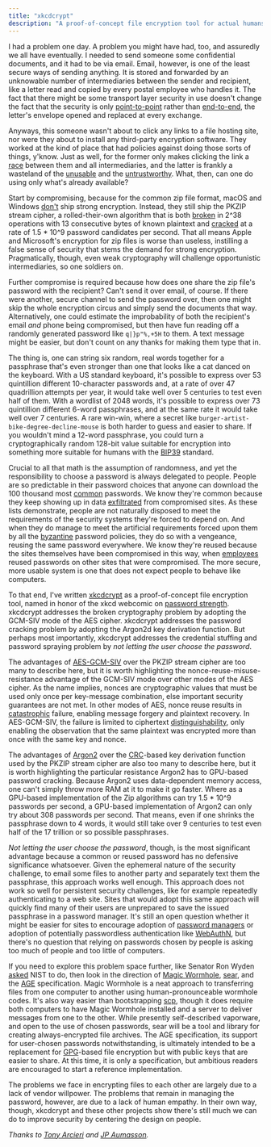 ```yaml
---
title: "xkcdcrypt"
description: "A proof-of-concept file encryption tool for actual humans"
---
```

I had a problem one day. A problem you might have had, too, and assuredly we all have eventually. I needed to send 
someone some confidential documents, and it had to be via email. Email, however, is one of the least secure ways of 
sending anything. It is stored and forwarded by an unknowable number of intermediaries between the sender and 
recipient, like a letter read and copied by every postal employee who handles it. The fact that there might be some 
transport layer security in use doesn't change the fact that the security is only 
[point-to-point](https://www.ndss-symposium.org/ndss2017/ndss-2017-programme/security-impact-https-interception/) 
rather than [end-to-end](https://signal.org/docs/specifications/x3dh/), the letter's envelope opened and replaced at 
every exchange.

Anyways, this someone wasn't about to click any links to a file hosting site, nor were they about to install any 
third-party encryption software. They worked at the kind of place that had policies against doing those sorts of 
things, y'know. Just as well, for the former only makes clicking the link a [race](https://send.firefox.com/) between 
them and all intermediaries, and the latter is frankly a wasteland of the [unusable](https://arxiv.org/abs/1510.08555) 
and the [untrustworthy](https://www.usenix.org/conference/usenixsecurity19/presentation/muller). What, then, can one do 
using only what's already available?

Start by compromising, because for the common zip file format, macOS and Windows 
[don't](https://devblogs.microsoft.com/oldnewthing/20180515-00/?p=98755) ship strong encryption. Instead, they still 
ship the PKZIP stream cipher, a rolled-their-own algorithm that is both 
[broken](http://www.cs.technion.ac.il/users/wwwb/cgi-bin/tr-get.cgi/1994/CS/CS0842.pdf) in 2^38 operations with 13 
consecutive bytes of known plaintext and 
[cracked](http://www.insticc.org/Primoris/Resources/PaperPdf.ashx?idPaper=73605) at a rate of 1.5 * 10^9 password 
candidates per second. That all means Apple and Microsoft's encryption for zip files is worse than useless, instilling 
a false sense of security that stems the demand for strong encryption. Pragmatically, though, even weak cryptography 
will challenge opportunistic intermediaries, so one soldiers on.

Further compromise is required because how does one share the zip file's password with the recipient? Can't send it 
over email, of course. If there were another, secure channel to send the password over, then one might skip the whole 
encryption circus and simply send the documents that way. Alternatively, one could estimate the improbability of both 
the recipient's email *and* phone being compromised, but then have fun reading off a randomly generated password like 
`q|}p"%,+5H` to them. A text message might be easier, but don't count on any thanks for making them type that in.

The thing is, one can string six random, real words together for a passphrase that's even stronger than one that looks 
like a cat danced on the keyboard. With a US standard keyboard, it's possible to express over 53 quintillion different 
10-character passwords and, at a rate of over 47 quadrillion attempts per year, it would take well over 5 centuries to 
test even half of them. With a wordlist of 2048 words, it's possible to express over 73 quintillion different 6-word 
passphrases, and at the same rate it would take well over 7 centuries. A rare win-win, where a secret like 
`burger-artist-bike-degree-decline-mouse` is both harder to guess and easier to share. If you wouldn't mind a 12-word 
passphrase, you could turn a cryptographically random 128-bit value suitable for encryption into something more 
suitable for humans with the [BIP39](https://github.com/bitcoin/bips/blob/master/bip-0039.mediawiki) standard.

Crucial to all that math is the assumption of randomness, and yet the responsibility to choose a password is always 
delegated to people. People are so predictable in their password choices that anyone can download the 100 thousand most 
[common](https://www.ncsc.gov.uk/static-assets/documents/PwnedPasswordTop100k.txt) passwords. We know they're common 
because they keep showing up in data [exfiltrated](https://haveibeenpwned.com/) from compromised sites. As these lists 
demonstrate, people are not naturally disposed to meet the requirements of the security systems they're forced to 
depend on. And when they do manage to meet the artificial requirements forced upon them by all the 
[byzantine](https://www.wsj.com/articles/the-man-who-wrote-those-password-rules-has-a-new-tip-n3v-r-m1-d-1502124118) 
password policies, they do so with a vengeance, reusing the same password everywhere. We know they're reused because 
the sites themselves have been compromised in this way, when 
[employees](https://ico.org.uk/about-the-ico/news-and-events/news-and-blogs/2018/11/ico-fines-uber-385-000-over-data-protection-failings/) 
reused passwords on other sites that were compromised. The more secure, more usable system is one that does not expect 
people to behave like computers.

To that end, I've written [xkcdcrypt](https://github.com/commit-dkp/xkcdcrypt) as a proof-of-concept file encryption 
tool, named in honor of the xkcd webcomic on [password strength](https://xkcd.com/936/). xkcdcrypt addresses the broken 
cryptography problem by adopting the GCM-SIV mode of the AES cipher. xkcdcrypt addresses the password cracking problem 
by adopting the Argon2d key derivation function. But perhaps most importantly, xkcdcrypt addresses the credential 
stuffing and password spraying problem by *not letting the user choose the password*.

The advantages of [AES-GCM-SIV](https://cyber.biu.ac.il/aes-gcm-siv/) over the PKZIP stream cipher are too many to 
describe here, but it is worth highlighting the nonce-reuse-misuse-resistance advantage of the GCM-SIV mode over other 
modes of the AES cipher. As the name implies, nonces are cryptographic values that must be used only once per 
key-message combination, else important security guarantees are not met. In other modes of AES, nonce reuse results in 
[catastrophic](https://eprint.iacr.org/2016/475) failure, enabling message forgery and plaintext recovery. In 
AES-GCM-SIV, the failure is limited to ciphertext 
[distinguishability](https://blog.cryptographyengineering.com/why-ind-cpa-implies-randomized-encryption/), only 
enabling the observation that the same plaintext was encrypted more than once with the same key and nonce.

The advantages of [Argon2](https://www.cryptolux.org/index.php/Argon2) over the 
[CRC](http://reveng.sourceforge.net/)-based key derivation function used by the PKZIP stream cipher are also too many 
to describe here, but it is worth highlighting the particular resistance Argon2 has to GPU-based password cracking. 
Because Argon2 uses data-dependent memory access, one can't simply throw more RAM at it to make it go faster. Where as 
a GPU-based implementation of the Zip algorithms can try 1.5 * 10^9 passwords per second, a GPU-based implementation of 
Argon2 can only try about 308 passwords per second. That means, even if one shrinks the passphrase down to 4 words, it 
would still take over 9 centuries to test even half of the 17 trillion or so possible passphrases.

*Not letting the user choose the password*, though, is the most significant advantage because a common or reused 
password has no defensive significance whatsoever. Given the ephemeral nature of the security challenge, to email some 
files to another party and separately text them the passphrase, this approach works well enough. This approach does not 
work so well for persistent security challenges, like for example repeatedly authenticating to a web site. Sites that 
would adopt this same approach will quickly find many of their users are unprepared to save the issued passphrase in a 
password manager. It's still an open question whether it might be easier for sites to encourage adoption of 
[password managers](https://keepassxc.org/) or adoption of potentially passwordless authentication like 
[WebAuthN](https://webauthn.guide/), but there's no question that relying on passwords chosen by people is asking too 
much of people and too little of computers.

If you need to explore this problem space further, like Senator Ron Wyden 
[asked](https://www.wyden.senate.gov/imo/media/doc/061919%20Wyden%20Sensitive%20Data%20Transmission%20Best%20Practices%20Letter%20to%20NIST.pdf) 
NIST to do, then look in the direction of [Magic Wormhole](https://github.com/warner/magic-wormhole),
[sear](https://github.com/iqlusioninc/sear), and the 
[AGE](https://docs.google.com/document/d/11yHom20CrsuX8KQJXBBw04s80Unjv8zCg_A7sPAX_9Y/edit) specification. Magic 
Wormhole is a neat approach to transferring files from one computer to another using human-pronounceable wormhole 
codes. It's also way easier than bootstrapping [scp](https://help.ubuntu.com/community/SSH), though it does require 
both computers to have Magic Wormhole installed and a server to deliver messages from one to the other. While presently 
self-described vaporware, and open to the use of chosen passwords, sear will be a tool and library for creating 
always-encrypted file archives. The AGE specification, its support for user-chosen passwords notwithstanding, is 
ultimately intended to be a replacement for [GPG](https://blog.filippo.io/giving-up-on-long-term-pgp/)-based file 
encryption but with public keys that are easier to share. At this time, it is only a specification, but ambitious 
readers are encouraged to start a reference implementation.

The problems we face in encrypting files to each other are largely due to a lack of vendor willpower. The problems that 
remain in managing the password, however, are due to a lack of human empathy. In their own way, though, xkcdcrypt and 
these other projects show there's still much we can do to improve security by centering the design on people.

*Thanks to [Tony Arcieri](https://tonyarcieri.com/) and [JP Aumasson](https://aumasson.jp/).*
